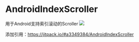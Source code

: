 # AndroidIndexScroller
用于Android支持索引滚动的Scroller
[![](https://jitpack.io/v/a3349384/AndroidIndexScroller.svg)](https://jitpack.io/#a3349384/AndroidIndexScroller)

添加引用：https://jitpack.io/#a3349384/AndroidIndexScroller

